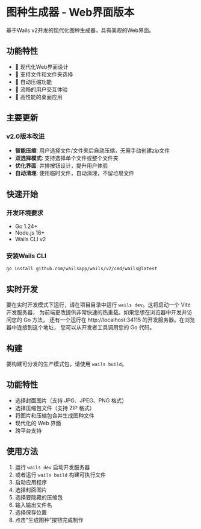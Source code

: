 # 图种生成器 - Web界面版本

基于Wails v2开发的现代化图种生成器，具有美观的Web界面。

## 功能特性

- 🎨 现代化Web界面设计
- 📁 支持文件和文件夹选择
- 🔄 自动压缩功能  
- 💫 流畅的用户交互体验
- 🚀 高性能的桌面应用

## 主要更新

### v2.0版本改进
- **智能压缩**: 用户选择文件/文件夹后自动压缩，无需手动创建zip文件
- **双选择模式**: 支持选择单个文件或整个文件夹
- **优化界面**: 并排按钮设计，提升用户体验
- **自动清理**: 使用临时文件，自动清理，不留垃圾文件

## 快速开始

### 开发环境要求
- Go 1.24+
- Node.js 16+
- Wails CLI v2

### 安装Wails CLI
```bash
go install github.com/wailsapp/wails/v2/cmd/wails@latest
```

## 实时开发

要在实时开发模式下运行，请在项目目录中运行 `wails dev`。这将启动一个 Vite 开发服务器，
为前端更改提供非常快速的热重载。如果您想在浏览器中开发并访问您的 Go 方法，
还有一个运行在 http://localhost:34115 的开发服务器。在浏览器中连接到这个地址，
您可以从开发者工具调用您的 Go 代码。

## 构建

要构建可分发的生产模式包，请使用 `wails build`。

## 功能特性

- 选择封面图片（支持 JPG、JPEG、PNG 格式）
- 选择压缩包文件（支持 ZIP 格式）
- 将图片和压缩包合并生成图种文件
- 现代化的 Web 界面
- 跨平台支持

## 使用方法

1. 运行 `wails dev` 启动开发服务器
2. 或者运行 `wails build` 构建可执行文件
3. 启动应用程序
4. 选择封面图片
5. 选择要隐藏的压缩包
6. 输入输出文件名
7. 选择保存位置
8. 点击"生成图种"按钮完成制作
